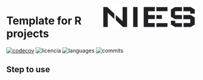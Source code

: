 <a href="https://www.nies.futbol/"><img
src="https://github.com/nepito/world_cup_semis/blob/develop/img/logo.jpeg" align="right" width="256"
/></a>

# Template for R projects
[![codecov](https://codecov.io/gh/niesfutbol/templater_nies/graph/badge.svg?token=83MS0KCKCU)](https://codecov.io/gh/niesfutbol/templater_nies)
![licencia](https://img.shields.io/github/license/niesfutbol/templater_nies)
![languages](https://img.shields.io/github/languages/top/niesfutbol/templater_nies)
![commits](https://img.shields.io/github/commit-activity/y/niesfutbol/templater_nies)

## Step to use

